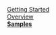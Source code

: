 <div><a href='getstarted.md'>Getting Started</a></div>
<div><a href='Overview.md'>Overview</a></div>

<div><b><a href='Samples.md'>Samples</a></b></div>